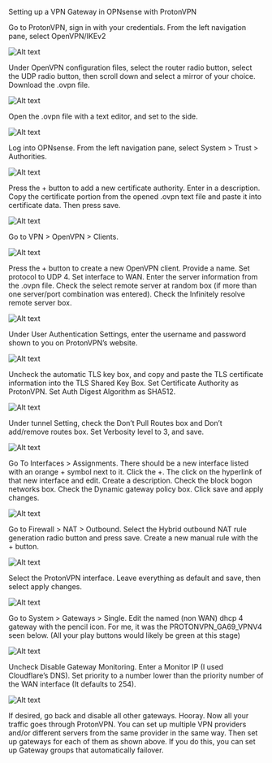 Setting up a VPN Gateway in OPNsense with ProtonVPN

Go to ProtonVPN, sign in with your credentials.
From the left navigation pane, select OpenVPN/IKEv2

 ![Alt text](Assets/Images/Picture1.png)

Under OpenVPN configuration files, select the router radio button, select the UDP radio button, then scroll down and select a mirror of your choice. Download the .ovpn file.

 ![Alt text](Assets/Images/Picture2.png)

Open the .ovpn file with a text editor, and set to the side.

 ![Alt text](Assets/Images/Picture3.png)

Log into OPNsense. From the left navigation pane, select System > Trust > Authorities.

 ![Alt text](Assets/Images/Picture4.png)

Press the + button to add a new certificate authority. Enter in a description. Copy the certificate portion from the opened .ovpn text file and paste it into certificate data. Then press save.

 ![Alt text](Assets/Images/Picture5.png)

Go to VPN > OpenVPN > Clients. 

 ![Alt text](Assets/Images/Picture6.png)

Press the + button to create a new OpenVPN client. Provide a name. Set protocol to UDP 4. Set interface to WAN. Enter the server information from the .ovpn file. Check the select remote server at random box (if more than one server/port combination was entered). Check the Infinitely resolve remote server box.

 ![Alt text](Assets/Images/Picture7.png)

Under User Authentication Settings, enter the username and password shown to you on ProtonVPN’s website.

 ![Alt text](Assets/Images/Picture8.png)

Uncheck the automatic TLS key box, and copy and paste the TLS certificate information into the TLS Shared Key Box. Set Certificate Authority as ProtonVPN. Set Auth Digest Algorithm as SHA512.

 ![Alt text](Assets/Images/Picture9.png)

Under tunnel Setting, check the Don’t Pull Routes box and Don’t add/remove routes box. Set Verbosity level to 3, and save.

 ![Alt text](Assets/Images/Picture10.png)

Go To Interfaces > Assignments. There should be a new interface listed with an orange + symbol next to it. Click the +. The click on the hyperlink of that new interface and edit. Create a description. Check the block bogon networks box. Check the Dynamic gateway policy box. Click save and apply changes.

 ![Alt text](Assets/Images/Picture11.png)

Go to Firewall > NAT > Outbound. Select the Hybrid outbound NAT rule generation radio button and press save. Create a new manual rule with the + button.

 ![Alt text](Assets/Images/Picture12.png)

Select the ProtonVPN interface. Leave everything as default and save, then select apply changes.

![Alt text](Assets/Images/Picture13.png)

Go to System > Gateways > Single. Edit the named (non WAN) dhcp 4 gateway with the pencil icon. For me, it was the PROTONVPN_GA69_VPNV4 seen below. (All your play buttons would likely be green at this stage)

![Alt text](Assets/Images/Picture14.png)

Uncheck Disable Gateway Monitoring. Enter a Monitor IP (I used Cloudflare’s DNS). Set priority to a number lower than the priority number of the WAN interface (It defaults to 254).

 ![Alt text](Assets/Images/Picture15.png)

If desired, go back and disable all other gateways. Hooray. Now all your traffic goes through ProtonVPN.
You can set up multiple VPN providers and/or different servers from the same provider in the same way. Then set up gateways for each of them as shown above. If you do this, you can set up Gateway groups that automatically failover.
